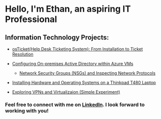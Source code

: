 <h1>Hello, I'm Ethan, an aspiring IT Professional</h1>

<h2>Information Technology Projects:</h2>

- [osTicket(Help Desk Ticketing System): From Installation to Ticket Resolution](https://github.com/ethanblomquist/osticket)

- [Configuring On-premises Active Directory within Azure VMs](https://github.com/ethanblomquist/configure-ad)
  -  [Network Security Groups (NSGs) and Inspecting Network Protocols](https://github.com/ethanblomquist/azure-network-protocols)

- [Installing Hardware and Operating Systems on a Thinkpad T480 Laptop](https://github.com/ethanblomquist/thinkpad-upgrades)

- [Exploring VPNs and Virtualizaion (Simple Experiment)](https://github.com/ethanblomquist/azure-vpn)

<h3>Feel free to connect with me on <a href="https://linkedin.com/in/ethan-blomquist">LinkedIn</a>. I look forward to working with you!<h3> 
